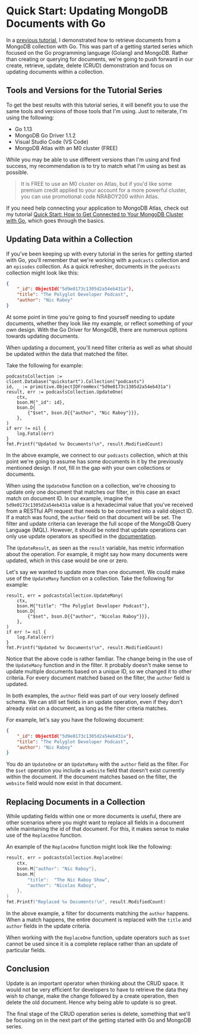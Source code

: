 # Quick Start: Updating MongoDB Documents with Go

In a [previous tutorial](https://www.mongodb.com/blog/post/quick-start-golang--mongodb--how-to-read-documents), I demonstrated how to retrieve documents from a MongoDB collection with Go. This was part of a getting started series which focused on the Go programming language (Golang) and MongoDB. Rather than creating or querying for documents, we're going to push forward in our create, retrieve, update, delete (CRUD) demonstration and focus on updating documents within a collection.

## Tools and Versions for the Tutorial Series

To get the best results with this tutorial series, it will benefit you to use the same tools and versions of those tools that I'm using. Just to reiterate, I'm using the following:

- Go 1.13
- MongoDB Go Driver 1.1.2
- Visual Studio Code (VS Code)
- MongoDB Atlas with an M0 cluster (FREE)

While you may be able to use different versions than I'm using and find success, my recommendation is to try to match what I'm using as best as possible.

> It is FREE to use an M0 cluster on Atlas, but if you'd like some premium credit applied to your account for a more powerful cluster, you can use promotional code NRABOY200 within Atlas.

If you need help connecting your application to MongoDB Atlas, check out my tutorial [Quick Start: How to Get Connected to Your MongoDB Cluster with Go](https://www.mongodb.com/blog/post/quick-start-golang--mongodb--starting-and-setup), which goes through the basics.

## Updating Data within a Collection

If you've been keeping up with every tutorial in the series for getting started with Go, you'll remember that we're working with a `podcasts` collection and an `episodes` collection. As a quick refresher, documents in the `podcasts` collection might look like this:

```json
{
    "_id": ObjectId("5d9e0173c1305d2a54eb431a"),
    "title": "The Polyglot Developer Podcast",
    "author": "Nic Raboy"
}
```

At some point in time you're going to find yourself needing to update documents, whether they look like my example, or reflect something of your own design. With the Go Driver for MongoDB, there are numerous options towards updating documents.

When updating a document, you'll need filter criteria as well as what should be updated within the data that matched the filter.

Take the following for example:

```golang
podcastsCollection := client.Database("quickstart").Collection("podcasts")
id, _ := primitive.ObjectIDFromHex("5d9e0173c1305d2a54eb431a")
result, err := podcastsCollection.UpdateOne(
    ctx,
    bson.M{"_id": id},
    bson.D{
        {"$set", bson.D{{"author", "Nic Raboy"}}},
    },
)
if err != nil {
    log.Fatal(err)
}
fmt.Printf("Updated %v Documents!\n", result.ModifiedCount)
```

In the above example, we connect to our `podcasts` collection, which at this point we're going to assume has some documents in it by the previously mentioned design. If not, fill in the gap with your own collections or documents.

When using the `UpdateOne` function on a collection, we're choosing to update only one document that matches our filter, in this case an exact match on document ID. In our example, imagine the `5d9e0173c1305d2a54eb431a` value is a hexadecimal value that you've received from a RESTful API request that needs to be converted into a valid object ID. If a match was found, the `author` field on that document will be set. The filter and update criteria can leverage the full scope of the MongoDB Query Language (MQL). However, it should be noted that update operations can only use update operators as specified in the [documentation](https://docs.mongodb.com/manual/reference/operator/update/).

The `UpdateResult`, as seen as the `result` variable, has metric information about the operation. For example, it might say how many documents were updated, which in this case would be one or zero.

Let's say we wanted to update more than one document. We could make use of the `UpdateMany` function on a collection. Take the following for example:

```golang
result, err = podcastsCollection.UpdateMany(
    ctx,
    bson.M{"title": "The Polyglot Developer Podcast"},
    bson.D{
        {"$set", bson.D{{"author", "Nicolas Raboy"}}},
    },
)
if err != nil {
    log.Fatal(err)
}
fmt.Printf("Updated %v Documents!\n", result.ModifiedCount)
```

Notice that the above code is rather familiar. The change being in the use of the `UpdateMany` function and in the filter. It probably doesn't make sense to update multiple documents based on a unique ID, so we changed it to other criteria. For every document matched based on the filter, the `author` field is updated.

In both examples, the `author` field was part of our very loosely defined schema. We can still set fields in an update operation, even if they don't already exist on a document, as long as the filter criteria matches.

For example, let's say you have the following document:

```json
{
    "_id": ObjectId("5d9e0173c1305d2a54eb431a"),
    "title": "The Polyglot Developer Podcast",
    "author": "Nic Raboy"
}
```

You do an `UpdateOne` or an `UpdateMany` with the `author` field as the filter. For the `$set` operation you include a `website` field that doesn't exist currently within the document. If the document matches based on the filter, the `website` field would now exist in that document.

## Replacing Documents in a Collection

While updating fields within one or more documents is useful, there are other scenarios where you might want to replace all fields in a document while maintaining the id of that document. For this, it makes sense to make use of the `ReplaceOne` function.

An example of the `ReplaceOne` function might look like the following:

```go
result, err = podcastsCollection.ReplaceOne(
    ctx,
    bson.M{"author": "Nic Raboy"},
    bson.M{
        "title":  "The Nic Raboy Show",
        "author": "Nicolas Raboy",
    },
)
fmt.Printf("Replaced %v Documents!\n", result.ModifiedCount)
```

In the above example, a filter for documents matching the `author` happens. When a match happens, the entire document is replaced with the `title` and `author` fields in the update criteria.

When working with the `ReplaceOne` function, update operators such as `$set` cannot be used since it is a complete replace rather than an update of particular fields.

## Conclusion

Update is an important operator when thinking about the CRUD space. It would not be very efficient for developers to have to retrieve the data they wish to change, make the change followed by a create operation, then delete the old document. Hence why being able to update is so great.

The final stage of the CRUD operation series is delete, something that we'll be focusing on in the next part of the getting started with Go and MongoDB series.